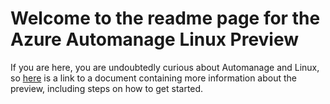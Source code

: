 # Welcome to the readme page for the Azure Automanage Linux Preview

If you are here, you are undoubtedly curious about Automanage and Linux, so [here](https://github.com/microsoft/AutomanageLinuxPreview/blob/main/Azure%20Automanage%20-%20Linux%20Private%20Preview.pdf) is a link to a document containing more information about the preview, including steps on how to get started.
